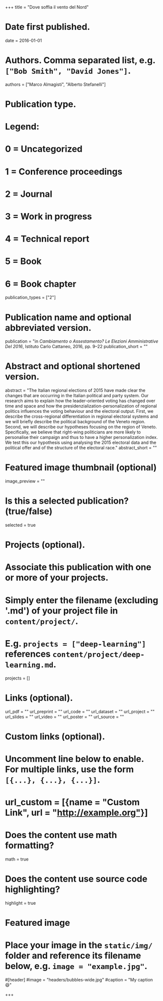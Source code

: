 +++
title = "Dove soffia il vento del Nord"

# Date first published.
date = 2016-01-01

# Authors. Comma separated list, e.g. `["Bob Smith", "David Jones"]`.
authors = ["Marco Almagisti", "Alberto Stefanelli"]

# Publication type.
# Legend:
# 0 = Uncategorized
# 1 = Conference proceedings
# 2 = Journal
# 3 = Work in progress
# 4 = Technical report
# 5 = Book
# 6 = Book chapter
publication_types = ["2"]

# Publication name and optional abbreviated version.
publication = "in *Cambiamento o Assestamento? Le Elezioni Amministrative Del 2016*, Istituto Carlo Cattaneo, 2016, pp. 9–22
publication_short = ""

# Abstract and optional shortened version.
abstract = "The Italian regional elections of 2015 have made clear the changes that are occurring in the Italian political and party system. Our research aims to explain how the leader-oriented voting has changed over time and space and how the  presidenzialization-personalization of regional politics influences the voting behaviour and the electoral output. First, we describe the cross-regional differentiation in regional electoral systems and we will briefly describe the political background of the Veneto region. Second, we will describe our hypotheses focusing on the region of Veneto. Specifically, we believe that right-wing politicians are more likely to personalise their campaign and thus to have a higher personalization index. We test this our hypothesis using analysing the 2015 electoral data and the political offer and of the structure of the electoral race."
abstract_short = ""

# Featured image thumbnail (optional)
image_preview = ""

# Is this a selected publication? (true/false)
selected = true

# Projects (optional).
#   Associate this publication with one or more of your projects.
#   Simply enter the filename (excluding '.md') of your project file in `content/project/`.
#   E.g. `projects = ["deep-learning"]` references `content/project/deep-learning.md`.
projects = []

# Links (optional).
url_pdf = ""
url_preprint = ""
url_code = ""
url_dataset = ""
url_project = ""
url_slides = ""
url_video = ""
url_poster = ""
url_source = ""

# Custom links (optional).
#   Uncomment line below to enable. For multiple links, use the form `[{...}, {...}, {...}]`.
# url_custom = [{name = "Custom Link", url = "http://example.org"}]

# Does the content use math formatting?
math = true

# Does the content use source code highlighting?
highlight = true

# Featured image
# Place your image in the `static/img/` folder and reference its filename below, e.g. `image = "example.jpg"`.
#[header]
#image = "headers/bubbles-wide.jpg"
#caption = "My caption 😄"

+++

